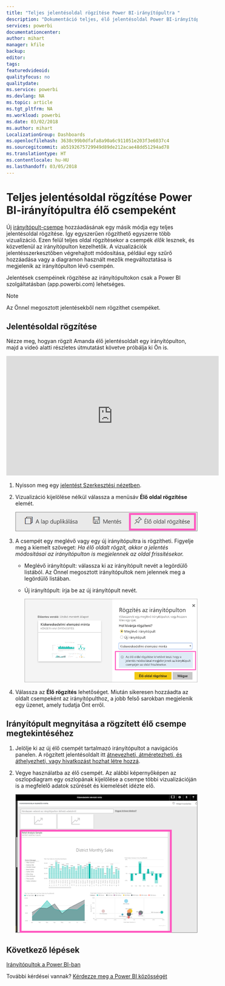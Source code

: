 ```yaml
---
title: "Teljes jelentésoldal rögzítése Power BI-irányítópultra "
description: "Dokumentáció teljes, élő jelentésoldal Power BI-irányítópulton történő rögzítéséről."
services: powerbi
documentationcenter: 
author: mihart
manager: kfile
backup: 
editor: 
tags: 
featuredvideoid: 
qualityfocus: no
qualitydate: 
ms.service: powerbi
ms.devlang: NA
ms.topic: article
ms.tgt_pltfrm: NA
ms.workload: powerbi
ms.date: 03/02/2018
ms.author: mihart
LocalizationGroup: Dashboards
ms.openlocfilehash: 3638c99b0dfafa8a90a6c911051e203f3e6037c4
ms.sourcegitcommit: ab5192675729949d89de212acae48dd51294ad78
ms.translationtype: HT
ms.contentlocale: hu-HU
ms.lasthandoff: 03/05/2018
---
```

# <a name="pin-an-entire-report-page-as-a-live-tile-to-a-power-bi-dashboard"></a>Teljes jelentésoldal rögzítése Power BI-irányítópultra élő csempeként
Új [irányítópult-csempe](service-dashboard-tiles.md) hozzáadásának egy másik módja egy teljes jelentésoldal rögzítése. Így egyszerűen rögzíthető egyszerre több vizualizáció.  Ezen felül teljes oldal rögzítésekor a csempék *élők* lesznek, és közvetlenül az irányítópulton kezelhetők. A vizualizációk jelentésszerkesztőben végrehajtott módosítása, például egy szűrő hozzáadása vagy a diagramon használt mezők megváltoztatása is megjelenik az irányítópulton lévő csempén.  

Jelentések csempéinek rögzítése az irányítópultokon csak a Power BI szolgáltatásban (app.powerbi.com) lehetséges.

> [!NOTE]
> Az Önnel megosztott jelentésekből nem rögzíthet csempéket.
> 
> 

## <a name="pin-a-report-page"></a>Jelentésoldal rögzítése
Nézze meg, hogyan rögzít Amanda élő jelentésoldalt egy irányítópulton, majd a videó alatti részletes útmutatást követve próbálja ki Ön is.

<iframe width="560" height="315" src="https://www.youtube.com/embed/EzhfBpPboPA" frameborder="0" allowfullscreen></iframe>


1. Nyisson meg egy [jelentést Szerkesztési nézetben](service-interact-with-a-report-in-editing-view.md).
2. Vizualizáció kijelölése nélkül válassza a menüsáv **Élő oldal rögzítése** elemét.
   
   ![Élő oldal rögzítése ikon](media/service-dashboard-pin-live-tile-from-report/pbi-pin-live-page.png) 
3. A csempét egy meglévő vagy egy új irányítópultra is rögzítheti. Figyelje meg a kiemelt szöveget: *Ha élő oldalt rögzít, akkor a jelentés módosításai az irányítópulton is megjelennek az oldal frissítésekor.*
   
   * Meglévő irányítópult: válassza ki az irányítópult nevét a legördülő listából. Az Önnel megosztott irányítópultok nem jelennek meg a legördülő listában.
   * Új irányítópult: írja be az új irányítópult nevét.
     
     ![Rögzítés az irányítópulton párbeszédablak](media/service-dashboard-pin-live-tile-from-report/pbi-pin-live-page-dialog.png)
4. Válassza az **Élő rögzítés** lehetőséget. Miután sikeresen hozzáadta az oldalt csempeként az irányítópulthoz, a jobb felső sarokban megjelenik egy üzenet, amely tudatja Önt erről.

## <a name="open-the-dashboard-to-see-the-pinned-live-tile"></a>Irányítópult megnyitása a rögzített élő csempe megtekintéséhez
1. Jelölje ki az új élő csempét tartalmazó irányítópultot a navigációs panelen. A rögzített jelentésoldalt itt [átnevezheti, átméretezheti, és áthelyezheti, vagy hivatkozást hozhat létre hozzá](service-dashboard-edit-tile.md).  
2. Vegye használatba az élő csempét.  Az alábbi képernyőképen az oszlopdiagram egy oszlopának kijelölése a csempe többi vizualizációján is a megfelelő adatok szűrését és kiemelését idézte elő.
   
    ![irányítópultok élő csempével](media/service-dashboard-pin-live-tile-from-report/pbi-live-tile.png)

## <a name="next-steps"></a>Következő lépések
[Irányítópultok a Power BI-ban](service-dashboards.md)

További kérdései vannak? [Kérdezze meg a Power BI közösségét](http://community.powerbi.com/)

